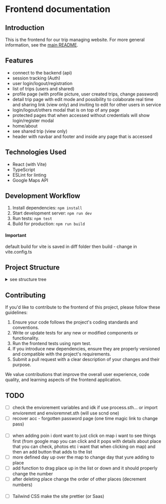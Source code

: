 # Frontend documentation

## Introduction

This is the frontend for our trip managing website. For more general information, see the [main README](../README.md).


## Features
 - connect to the backend (api)
 - session tracking (Auth)
 - user login/logout/registration
 - list of trips (users and shared)
 - profile page (with profile picture, user created trips, change password)
 - detail trip page with edit mode and possibility to colaborate real time and sharing link (view only) and inviting to edit for other users in service
 - login/logout/others modal that is on top of any page
 - protected pages that when accessed without credentials will show login/register modal
 - home/about
 - see shared trip (view only)
 - header with navbar and footer and inside any page that is accessed


## Technologies Used

- React (with Vite)
- TypeScript
- ESLint for linting
- Google Maps API

## Development Workflow

1. Install dependencies: `npm install`
2. Start development server: `npm run dev`
3. Run tests: `npm test`
4. Build for production: `npm run build`

#### Important
default build for vite is saved in diff folder then build - change in vite.config.ts

## Project Structure

<details>
<summary>see structure tree</summary>

```bash
my-fullstack-app/
├── backend/
│   ├── Dockerfile
│   ├── Dockerfile.socketio
│   └── ...
├── frontend/
│   ├── .env
│   ├── .eslintrc.cjs
│   ├── index.html
│   ├── package-lock.json
│   ├── package.json
│   ├── README_frontend
│   ├── tsconfig.json
│   ├── tsconfig.node.json
│   ├── vite.config.ts
│   ├── build/
│   │   ├── ...
│   │   └── ...
│   ├── node_modules/
│   │   ├── ...
│   │   └── ...
│   ├── public/
│   │   ├── index.html         # should be here but its not
│   │   └── ...
│   └─── src/
│       ├── App.js
│       ├── index.css
│       ├── main.tsx
│       ├── types.ts
│       ├── vite-env.d.ts
│       ├── assets/             # website assets - can be in public
│       │   ├── ...
│       │   └── buy.json
│       ├── components/
│       │   ├── CreateTripForm.tsx
│       │   ├── Footer.tsx
│       │   ├── Header.tsx
│       │   ├── LoginForm.tsx
│       │   ├── Map.tsx
│       │   ├── Modal.tsx
│       │   ├── Product.tsx
│       │   ├── ProtectedRoute.tsx
│       │   ├── RecoveryPasswordForm.tsx
│       │   ├── ShareTrip.tsx
│       │   ├── SingUpForm.tsx
│       │   └── TripList.tsx
│       ├── config/
│       │   └── enviorement.ts
│       ├── context/
│       │   ├── AuthContext.tsx
│       │   ├── TripContext.tsx  # delete
│       │   └── ModalContext.tsx
│       ├── hooks/
│       │   ├── useAuth.ts
│       │   └── useModal.ts           
│       ├── layouts/
│       │   └── LandingPageLayout.tsx           
│       ├── pages/
│       │   ├── About.tsx
│       │   ├── Home.tsx
│       │   ├── MainFunction.tsx
│       │   ├── Profile.tsx
│       │   ├── SharedTripView.tsx
│       │   ├── TripDetail.tsx
│       │   ├── TripListPage.tsx
│       │   └── VerifyEmail.tsx            
│       ├── services/
│       │   └── api.ts          
│       ├── style/              # there is not much, it will be all changed
│       │   ├── ...
│       │   ├── All.css
│       │   ├── Fototer.css
│       │   └── Modal.css 
│       └── utils/
│           └── imageUtils.ts
├── docker-compose.yml
└── ...
```

#### Key takes:
 - 
 - 
 - 
</details>

## Contributing

If you'd like to contribute to the frontend of this project, please follow these guidelines:

1. Ensure your code follows the project's coding standards and conventions.
2. Write or update tests for any new or modified components or functionality.
3. Run the frontend tests using npm test.
4. If you introduce new dependencies, ensure they are properly versioned and compatible with the project's requirements.
5. Submit a pull request with a clear description of your changes and their purpose.

We value contributions that improve the overall user experience, code quality, and learning aspects of the frontend application.

## TODO 
 - [ ] check the enviorement variables and idk if use process.sth... or import envioremnt and envioremnet.sth (will use scnd one)
 - [ ] recover acc - forgotten password page (one time magic link to change pass)
####
 - [ ] when adding poin i dont want to just click on map i want to see things first (from google map you can click and it pops with details about place that you can check, photos etc i want that when clicking on map) and then an add button that adds to the list
 - [ ] more defined day up over the map to change day that yure adding to place
 - [ ] add function to drag place up in the list or down and it should properly change the number
 - [ ] after deleting place change the order of other places (decrement numbers)
####
 - [ ] Tailwind CSS make the site prettier  (or Saas)

